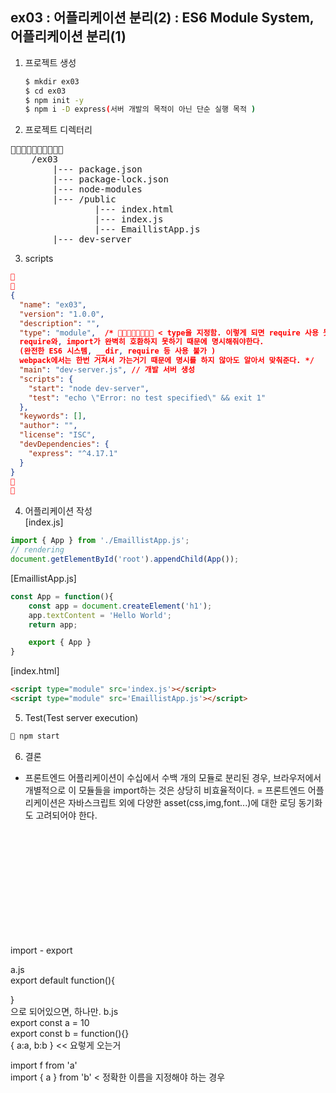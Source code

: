 ## ex03 : 어플리케이션 분리(2) : ES6 Module System, 어플리케이션 분리(1)

1. 프로젝트 생성
    ```bash
    $ mkdir ex03
    $ cd ex03
    $ npm init -y
    $ npm i -D express(서버 개발의 목적이 아닌 단순 실행 목적 )
    ```
2. 프로젝트 디렉터리
<pre>

    /ex03
        |--- package.json
        |--- package-lock.json
        |--- node-modules
        |--- /public
                |--- index.html
                |--- index.js
                |--- EmaillistApp.js
        |--- dev-server
</pre>

3. scripts
```json


{
  "name": "ex03",
  "version": "1.0.0",
  "description": "",
  "type": "module",  /*  < type을 지정함. 이렇게 되면 require 사용 못함.
  require와, import가 완벽히 호환하지 못하기 때문에 명시해줘야한다.
  (완전한 ES6 시스템, __dir, require 등 사용 불가 )
  webpack에서는 한번 거쳐서 가는거기 때문에 명시를 하지 않아도 알아서 맞춰준다. */
  "main": "dev-server.js", // 개발 서버 생성
  "scripts": {
    "start": "node dev-server",
    "test": "echo \"Error: no test specified\" && exit 1"
  },
  "keywords": [],
  "author": "",
  "license": "ISC",
  "devDependencies": {
    "express": "^4.17.1"
  }
}


```

4. 어플리케이션 작성   
[index.js]
```javascript
import { App } from './EmaillistApp.js';
// rendering
document.getElementById('root').appendChild(App());

```

[EmaillistApp.js]
```javascript
const App = function(){
    const app = document.createElement('h1');
    app.textContent = 'Hello World';
    return app;

    export { App }
}
```

[index.html]
```html
<script type="module" src='index.js'></script>
<script type="module" src='EmaillistApp.js'></script>
```

5. Test(Test server execution)
```bash
 npm start
```


6. 결론
  - 프론트엔드 어플리케이션이 수십에서 수백 개의 모듈로 분리된 경우, 브라우저에서 개별적으로 이 모듈들을 import하는 것은 상당히 비효율적이다.
  = 프론트엔드 어플리케이션은 자바스크립트 외에 다양한 asset(css,img,font...)에 대한 로딩 동기화도 고려되어야 한다. 


<br/>
<br/>
<br/>
<br/>
<br/>
<br/>
<br/>
<br/>
<br/>
<br/>

import - export   

a.js   
export default function(){

}   
으로 되어있으면, 하나만. 
b.js   
export const a = 10   
export const b = function(){}   
{ a:a, b:b } << 요렇게 오는거 

import f from 'a'    
import { a } from 'b' < 정확한 이름을 지정해야 하는 경우 
